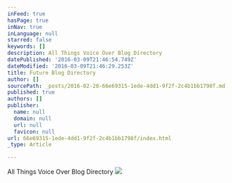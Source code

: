 ```yaml
---
inFeed: true
hasPage: true
inNav: true
inLanguage: null
starred: false
keywords: []
description: All Things Voice Over Blog Directory
datePublished: '2016-03-09T21:46:54.749Z'
dateModified: '2016-03-09T21:46:29.253Z'
title: Future Blog Directory
author: []
sourcePath: _posts/2016-02-28-66e69315-1ede-4dd1-9f2f-2c4b1bb1798f.md
published: true
authors: []
publisher:
  name: null
  domain: null
  url: null
  favicon: null
url: 66e69315-1ede-4dd1-9f2f-2c4b1bb1798f/index.html
_type: Article

---
```

All Things Voice Over Blog Directory
![](https://the-grid-user-content.s3-us-west-2.amazonaws.com/aec48a06-d00f-4fa4-83db-6260ccea85e4.jpg)
